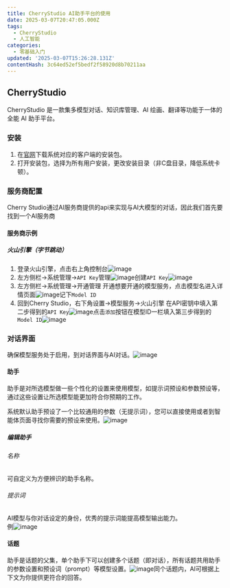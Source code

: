 ```yaml
---
title: CherryStudio AI助手平台的使用
date: 2025-03-07T20:47:05.000Z
tags:
  - CherryStudio
  - 人工智能
categories:
  - 零基础入门
updated: '2025-03-07T15:26:28.131Z'
contentHash: 3c64ed52ef5bedf2f58920d8b70211aa
---
```


## CherryStudio

CherryStudio 是一款集多模型对话、知识库管理、AI 绘画、翻译等功能于一体的全能 AI 助手平台。

### 安装

1. 在[官网](https://cherry-ai.com)下载系统对应的客户端的安装包。
2. 打开安装包，选择为所有用户安装，更改安装目录（非C盘目录，降低系统卡顿）。

### 服务商配置

Cherry Studio通过AI服务商提供的api来实现与AI大模型的对话，因此我们首先要找到一个AI服务商

#### 服务商示例

##### 火山引擎（字节跳动）

1. 登录火山引擎，点击右上角控制台![image](https://cdn.skyimg.de/up/2025/3/7/phhvj6.webp)
2. 左方侧栏->系统管理->`API Key`管理![image](https://cdn.skyimg.de/up/2025/3/7/krwr5b.webp)创建`API Key`![image](https://cdn.skyimg.de/up/2025/3/7/o13ata.webp)
3. 左方侧栏->系统管理->开通管理 开通想要开通的模型服务，点击模型名进入详情页面![image](https://cdn.skyimg.de/up/2025/3/7/i4f05i.webp)记下`Model ID`
4. 回到Cherry Studio，右下角设置->模型服务->火山引擎 在API密钥中填入第二步得到的`API Key`![image](https://cdn.skyimg.de/up/2025/3/7/8iz1g1.webp)点击`添加`按钮在模型ID一栏填入第三步得到的`Model ID`![image](https://cdn.skyimg.de/up/2025/3/7/n820vv.webp)

### 对话界面

确保模型服务处于启用，到对话界面与AI对话。![image](https://cdn.skyimg.de/up/2025/3/7/lv2o6d.webp)

#### 助手

助手是对所选模型做一些个性化的设置来使用模型，如提示词预设和参数预设等，通过这些设置让所选模型能更加符合你预期的工作。

系统默认助手预设了一个比较通用的参数（无提示词），您可以直接使用或者到智能体页面寻找你需要的预设来使用。![image](https://cdn.skyimg.de/up/2025/3/7/68qlsq.webp)

##### 编辑助手

###### 名称

可自定义为方便辨识的助手名称。

###### 提示词

AI模型与你对话设定的身份，优秀的提示词能提高模型输出能力。  
例![image](https://cdn.skyimg.de/up/2025/3/7/04dmod.webp)

#### 话题

助手是话题的父集，单个助手下可以创建多个话题（即对话），所有话题共用助手的参数设置和预设词（prompt）等模型设置。![image](https://cdn.skyimg.de/up/2025/3/7/k1wdhu.webp)同个话题内，AI可根据上下文为你提供更符合的回答。
